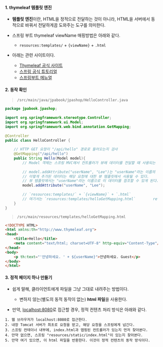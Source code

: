
#### 1. thymeleaf 템플릿 엔진

- **템플릿 엔진**이란, HTML을 정적으로 전달하는 것이 아니라, HTML을 서버에서 동적으로 바꿔서 전달하게끔 도와주는 도구를 의미한다.

- 스프링 부트 thymeleaf viewName 매핑방법은 아래와 같다.
	- `resources:templates/` + `{viewName}` + `.html`

- 아래는 관련 사이트이다.
	- [Thymeleaf 공식 사이트](https://www.thymeleaf.org/)  
	- [스프링 공식 튜토리얼](https://spring.io/guides/gs/serving-web-content/)  
	- [스프링부트 메뉴얼](https://docs.spring.io/spring-boot/docs/2.3.1.RELEASE/reference/html/spring-boot-features.html#boot-features-spring-mvc-template-engines )


#### 2. 동작 확인

> `/src/main/java/jpabook/jpashop/HelloController.java`
```java
package jpabook.jpashop;  
  
import org.springframework.stereotype.Controller;  
import org.springframework.ui.Model;  
import org.springframework.web.bind.annotation.GetMapping;  
  
@Controller  
public class HelloController {  
  
    // HTTP GET 요청이 "/api/hello" 경로로 들어오는지 검사  
    @GetMapping("/api/hello")  
    public String Hello(Model model){  
        // Model 객체는 스프링 MVC에서 컨트롤러가 뷰에 데이터를 전달할 때 사용되는 일종의 컨테이너로, 이 객체를 사용하여 컨트롤러에서 생성한 데이터를 뷰로 전달할 수 있다.  
  
        // model.addAttribute("userName", "Lee")는 "userName"라는 이름의 속성에 "Lee"라는 값을 추가하는 역할을 한다.  
        // 이렇게 추가된 데이터는 해당 요청에 대한 뷰 템플릿에서 사용될 수 있다.  
        // 뷰 템플릿에서는 "userName"라는 이름으로 이 데이터를 참조할 수 있게 된다.  
        model.addAttribute("userName", "Lee");  
  
        // `resources:templates/` + `{viewName}` + `.html`  
        // 여기서는 `resources:templates/helloGetMapping.html`        return "helloGetMapping";  
    }  
}
```

> `/src/main/resources/templates/helloGetMapping.html`
```html
<!DOCTYPE HTML>  
<html xmlns:th="http://www.thymeleaf.org">  
<head>
	<title>Hello</title>  
    <meta content="text/html; charset=UTF-8" http-equiv="Content-Type"/>  
</head>  
<body>
	<p th:text="'안녕하세요. ' + ${userName}">안녕하세요. Guest</p>
</body>  
</html>
```


#### 3. 정적 페이지 하나 만들기

- 쉽게 말해, 클라이언트에게 파일을 그냥 그대로 내려주는 방법이다.
	- 변하지 않는(별도의 동적 동작이 없는) **html 파일**을 사용한다.

- 만약, [localhost:8080](localhost:8080/index.html)로 접근할 경우, 정적 컨텐츠 처리 방식은 아래와 같다.

```
1. 웹 브라우저가 localhost:8080로 접근한다.
2. 내장 Tomcat 서버가 최초로 요청을 받고, 해당 요청을 스프링에게 넘긴다.
3. 스프링 컨테이너 내부에, index.html과 맵핑된 컨트롤러가 있는지 먼저 찾아본다.
4. 만약 없으면, 스프링 "resources/static/index.html"이 있는지 찾아본다.
5. 만약 여기 있으면, 이 html 파일을 반환한다. 이것이 정적 컨텐츠의 동작 방식이다.
```